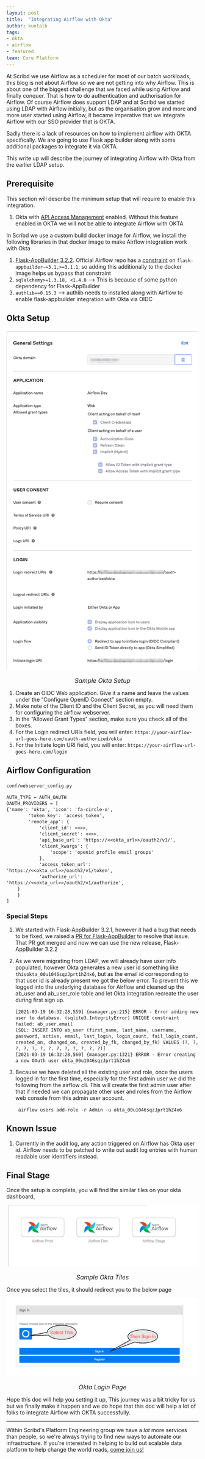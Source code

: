 ```yaml
---
layout: post
title:  "Integrating Airflow with Okta"
author: kuntalb
tags:
- okta
- airflow
- featured
team: Core Platform
---
```



At Scribd we use Airflow as a scheduler for most of our batch workloads, this blog is not about Airflow so we are not getting into why Airflow. This is about one of the biggest challenge that we faced while using Airflow and finally conquer. That is how to do authentication and authorisation for Airflow. Of course Airflow does support LDAP and at Scribd we started using LDAP with Airflow initially, but as the organisation grow and more and more user started using Airflow, it became imperative that we integrate Airflow with our SSO provider that is OKTA. 

Sadly there is a lack of resources on how to implement airflow with OKTA specifically. We are going to use Flask app builder along with some additional packages to integrate it via OKTA.

This write up will describe the journey of integrating Airflow with Okta from the earlier LDAP setup.


## Prerequisite
This section will describe the minimum setup that will require to enable this integration. 
1. Okta with [API Access Management](https://developer.okta.com/docs/concepts/api-access-management/) enabled. Without this feature enabled in OKTA we will not be able to integrate Airflow with OKTA

In Scribd we use a custom build docker image for Airflow, we install the following libraries in that docker image to make Airflow integration work with Okta
1. [Flask-AppBuilder
   3.2.2](https://github.com/dpgaspar/Flask-AppBuilder/tree/v3.2.2). Official
   Airflow repo has a
   [constraint](https://github.com/apache/airflow/blob/master/setup.cfg#L97) on
   `flask-appbuilder~=3.1,>=3.1.1`, so adding this additionally to the docker image helps us bypass that constraint
1. `sqlalchemy>=1.3.18, <1.4.0` --> This is because of some python dependency for Flask-AppBuilder
1. `authlib==0.15.3` --> authlib needs to installed along with Airflow to enable flask-appbuilder integration with Okta via OIDC

## Okta Setup

![Sample Okta Setup](/post-images/2021-04-okta-airflow/sample-okta-setup.png)
<font size="3"><center><i>Sample Okta Setup </i></center></font>

1. Create an OIDC Web application. Give it a name and leave the values under the “Configure OpenID Connect” section empty.
1. Make note of the Client ID and the Client Secret, as you will need them for configuring the airflow webserver.
1. In the “Allowed Grant Types” section, make sure you check all of the boxes.
1. For the Login redirect URIs field, you will enter: `https://your-airflow-url-goes-here.com/oauth-authorized/okta`
1. For the Initiate login URI field, you will enter: `https://your-airflow-url-goes-here.com/login`

## Airflow Configuration

`conf/webserver_config.py`

    AUTH_TYPE = AUTH_OAUTH
    OAUTH_PROVIDERS = [
    {'name': 'okta', 'icon': 'fa-circle-o',
            'token_key': 'access_token',
            'remote_app': {
                'client_id': <<>>,
                'client_secret': <<>>,
                'api_base_url': 'https://<<okta_url>>/oauth2/v1/',
                'client_kwargs': {
                    'scope': 'openid profile email groups'
                },
                'access_token_url': 'https://<<okta_url>>/oauth2/v1/token',
                'authorize_url': 'https://<<okta_url>>/oauth2/v1/authorize',
        }
        }
    ]

### Special Steps


1. We started with Flask-AppBuilder 3.2.1, however it had a bug that needs to
   be fixed, we raised a [PR for Flask-AppBuilder](https://github.com/dpgaspar/Flask-AppBuilder/pull/1589) to resolve that issue. That PR got
   merged and now we can use the new release, Flask-AppBuilder 3.2.2

2. As we were migrating from LDAP, we will already have user info populated,
   however Okta generates a new user id something like
   `thisokta_00u1046sqzJprt1hZ4x6`, but as the email id corresponding to that
   user id is already present we got the below error. To prevent this we logged
   into the underlying database for Airflow and cleaned up the ab_user and
   ab_user_role table and let Okta integration recreate the user during first
   sign up.

    ```
    [2021-03-19 16:32:28,559] {manager.py:215} ERROR - Error adding new user to database. (sqlite3.IntegrityError) UNIQUE constraint failed: ab_user.email
    [SQL: INSERT INTO ab_user (first_name, last_name, username, password, active, email, last_login, login_count, fail_login_count, created_on, changed_on, created_by_fk, changed_by_fk) VALUES (?, ?, ?, ?, ?, ?, ?, ?, ?, ?, ?, ?, ?)]
    [2021-03-19 16:32:28,560] {manager.py:1321} ERROR - Error creating a new OAuth user okta_00u1046sqzJprt1hZ4x6
    ```
3. Because we have deleted all the existing user and role, once the users logged in for the first time, especially for the first admin user we did the following from the airflow cli. This will create the first admin user after that if needed we can propagate other user and roles from the Airflow web console from this admin user account.
    ```
     airflow users add-role -r Admin -u okta_00u1046sqzJprt1hZ4x6
    ```

## Known Issue

1. Currently in the audit log, any action triggered on Airflow has Okta user id. Airflow needs to be patched to write out audit log entries with human readable user identifiers instead.

## Final Stage

Once the setup is complete, you will find the similar tiles on your okta dashboard,

![Sample Okta Tiles](/post-images/2021-04-okta-airflow/okta-tiles.png)
<font size="3"><center><i>Sample Okta Tiles </i></center></font>

Once you select the tiles, it should redirect you to the below page

![Sample Okta Login Page](/post-images/2021-04-okta-airflow/airflow-login.png)
<font size="3"><center><i>Okta Login Page </i></center></font>

Hope this doc will help you setting it up, This journey was a bit tricky for us but we finally make it happen and we do hope that this doc will help a lot of folks to integrate Airflow with OKTA successfully.

---

Within Scribd's Platform Engineering group we have a *lot* more services than
people, so we're always trying to find new ways to automate our infrastructure.
If you're interested in helping to build out scalable data platform to help
change the world reads, [come join us!](/careers/#open-positions)
